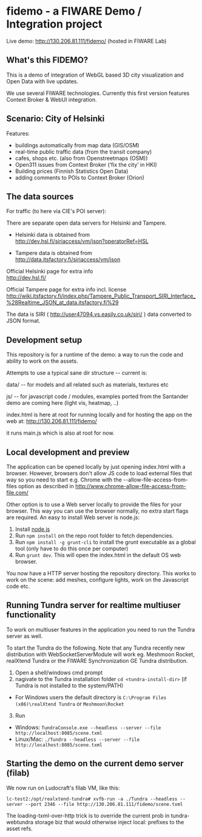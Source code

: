 fidemo - a FIWARE Demo / Integration project
============================================

Live demo: http://130.206.81.111/fidemo/ (hosted in FIWARE Lab)

What's this FIDEMO?
---------------------------------

This is a demo of integration of WebGL based 3D city visualization and Open Data with live updates.

We use several FIWARE technologies. Currently this first version features Context Broker & WebUI integration.

Scenario: City of Helsinki
--------------------------

Features:

- buildings automatically from map data (GIS/OSM)
- real-time public traffic data (from the transit company)
- cafes, shops etc. (also from Openstreetmaps (OSM))
- Open311 issues from Context Broker (‘fix the city’ in HKI)
- Building prices (Finnish Statistics Open Data)
- adding comments to POIs to Context Broker (Orion)

The data sources
----------------

For traffic (to here via CIE's POI server):

There are separate open data servers for Helsinki and Tampere.

- Helsinki data is obtained from<br/> 
  http://dev.hsl.fi/siriaccess/vm/json?operatorRef=HSL

- Tampere data is obtained from<br/>
  http://data.itsfactory.fi/siriaccess/vm/json

Official Helsinki page for extra info<br/>
http://dev.hsl.fi/

Official Tampere page for extra info incl. license<br/>
http://wiki.itsfactory.fi/index.php/Tampere_Public_Transport_SIRI_Interface_%28Realtime_JSON_at_data.itsfactory.fi%29

The data is SIRI ( http://user47094.vs.easily.co.uk/siri/ ) data converted to JSON format.

Development setup
-----------------

This repository is for a runtime of the demo: a way to run the code and ability to work on the assets.

Attempts to use a typical sane dir structure -- current is:

data/ -- for models and all related such as materials, textures etc

js/ -- for javascript code / modules, examples ported from the Santander demo are coming here (light vis, heatmap, ..)

index.html is here at root for running locally and for hosting the app on the web at: http://130.206.81.111/fidemo/

it runs main.js which is also at root for now.

Local development and preview
----------------------------

The application can be opened locally by just opening index.html with a browser. However, browsers don't allow JS code to load external files that way so you need to start e.g. Chrome with the --allow-file-access-from-files option as described in http://www.chrome-allow-file-access-from-file.com/

Other option is to use a Web server locally to provide the files for your browser. This way you can use the browser normally, no extra start flags are required. An easy to install Web server is node.js:

1. Install [node.js](http://nodejs.org/)
2. Run `npm install` on the repo root folder to fetch dependencies.
3. Run `npm install -g grunt-cli` to install the grunt executable as a global tool (only have to do this once per computer)
4. Run `grunt dev`. This will open the index.html in the default OS web browser.

You now have a HTTP server hosting the repository directory. This works to work on the scene: add meshes, configure lights, work on the Javascript code etc.

Running Tundra server for realtime multiuser functionality
----------------------------------------------------------

To work on multiuser features in the application you need to run the Tundra server as well.

To start the Tundra do the following. Note that any Tundra recently new distribution with WebSocketServerModule will work eg. Meshmoon Rocket, realXtend Tundra or the FIWARE Synchronization GE Tundra distribution.

1. Open a shell/windows cmd prompt
2. nagivate to the Tundra installation folder `cd <tundra-install-dir>` (if Tundra is not installed to the system/PATH)
 * For Windows users the default directory is `C:\Program Files (x86)\realXtend Tundra` or `Meshmoon\Rocket`
3. Run 
 * Windows: `TundraConsole.exe --headless --server --file http://localhost:8085/scene.txml`
 * Linux/Mac: `./Tundra --headless --server --file http://localhost:8085/scene.txml`

Starting the demo on the current demo server (filab)
---------------------------------------------------

We now run on Ludocraft's filab VM, like this:

`lc-test2:/opt/realxtend-tundra# xvfb-run -a ./Tundra --headless --server --port 2346 --file http://130.206.81.111/fidemo/scene.txml`

The loading-txml-over-http trick is to override the current prob in tundra-webtundra storage biz that would otherwise inject local: prefixes to the asset refs.
